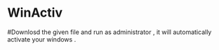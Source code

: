 # WinActiv
#Downlosd the given file and run as administrator , it will automatically activate your windows . 
